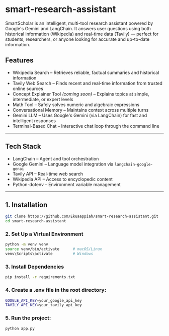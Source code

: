 # smart-research-assistant
SmartScholar is an intelligent, multi-tool research assistant powered by Google's Gemini and LangChain. It answers user questions using both historical information (Wikipedia) and real-time data (Tavily) — perfect for students, researchers, or anyone looking for accurate and up-to-date information.

## Features

* Wikipedia Search – Retrieves reliable, factual summaries and historical information
* Tavily Web Search – Finds recent and real-time information from trusted online sources
* Concept Explainer Tool *(coming soon)* – Explains topics at simple, intermediate, or expert levels
* Math Tool – Safely solves numeric and algebraic expressions
* Conversational Memory – Maintains context across multiple turns
* Gemini LLM – Uses Google's Gemini (via LangChain) for fast and intelligent responses
* Terminal-Based Chat – Interactive chat loop through the command line

---

## Tech Stack

* LangChain – Agent and tool orchestration
* Google Gemini – Language model integration via `langchain-google-genai`
* Tavily API – Real-time web search
* Wikipedia API – Access to encyclopedic content
* Python-dotenv – Environment variable management

---

## 1. Installation

```bash
git clone https://github.com/Ekuaappiah/smart-research-assistant.git
cd smart-research-assistant
```


### 2. Set Up a Virtual Environment

```bash
python -m venv venv
source venv/bin/activate      # macOS/Linux
venv\Scripts\activate         # Windows
```

### 3. Install Dependencies

```bash
pip install -r requirements.txt
```

### 4. Create a .env file in the root directory:

```bash
GOOGLE_API_KEY=your_google_api_key
TAVILY_API_KEY=your_tavily_api_key
```

### 5. Run the project:
```bash
python app.py
```